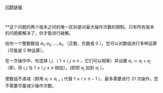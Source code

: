 [问题链接](https://codeforces.com/problemset/problem/1854/A2)

⠀

**这个问题的两个版本之间的唯一区别是对最大操作次数的限制。只有所有版本的问题都解决了，你才能进行破解。

给你一个整数数组 $a_1, a_2,\dots, a_n$ （正数、负数或 $0$ ）。您可以对数组进行多种运算（可能是 $0$ 种运算）。

在一次操作中，你选择 $i, j$ （ $1 \leq i, j \leq n$ ，它们可以相等）并设置 $a_i := a_i + a_j$ （即，将 $i, j$ 与 $1 \leq i, j \leq n$ 相加）。(即把 $a_j$ 加到 $a_i$ ）。

使数组不递减（即用 $a_i \leq a_{i+1}$ 代替 $1 \leq i \leq n-1$ ），最多需要进行 $31$ 次操作。您不需要尽量减少操作次数。